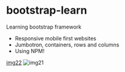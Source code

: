 # bootstrap-learn
Learning bootstrap framework
  - Responsive mobile first websites
  - Jumbotron, containers, rows and columns
  - Using NPM!
 
 [img22](https://user-images.githubusercontent.com/111634860/186586824-e7433041-8376-4cbf-820f-823f3afd390d.png)
![img21](https://user-images.githubusercontent.com/111634860/186586902-b06d32c7-5cc3-4d9d-a603-f9d1cb5cb9c7.png)
